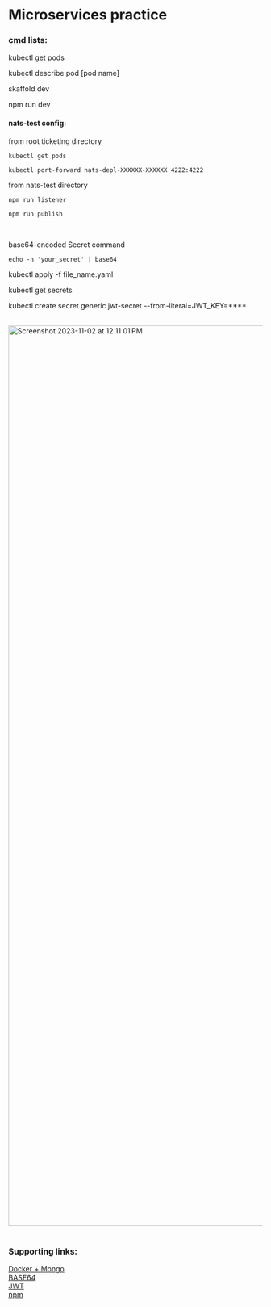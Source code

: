 # Microservices practice

<h3 align="left">cmd lists:</h3>

<p align="left">kubectl get pods</p>
<p align="left">kubectl describe pod [pod name]</p>
<p align="left">skaffold dev</p>
<p align="left">npm run dev</p>

<h4 align="left">nats-test config:</h4>

<p align="left">from root ticketing directory</p>

` kubectl get pods `

` kubectl port-forward nats-depl-XXXXXX-XXXXXX 4222:4222 `

<p align="left">from nats-test directory</p>

` npm run listener `

` npm run publish `

<br />

<p align="left">base64-encoded Secret command</p>

` echo -n 'your_secret' | base64 `

<p align="left">kubectl apply -f file_name.yaml</p>
<p align="left">kubectl get secrets</p>
<p align="left">kubectl create secret generic jwt-secret --from-literal=JWT_KEY=****</p>

<br />

<div>
<img width="1785" alt="Screenshot 2023-11-02 at 12 11 01 PM" src="https://github.com/koushik80/ticketing/assets/89943976/39f56a92-2b16-40ef-96f1-017066aa2307">
</div>

<br />

<h3 align="left">Supporting links:</h3>

[Docker + Mongo](https://hub.docker.com/_/mongo) <br />
[BASE64](https://www.base64decode.org/)  <br />
[JWT](https://jwt.io/)  <br />
[npm](https://www.npmjs.com/package/node-nats-streaming) <br />
